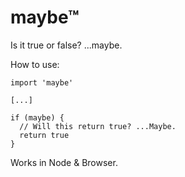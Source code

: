 # maybe™

Is it true or false? ...maybe.


How to use:

```
import 'maybe'

[...]

if (maybe) {
  // Will this return true? ...Maybe.
  return true
}
```

Works in Node & Browser.
